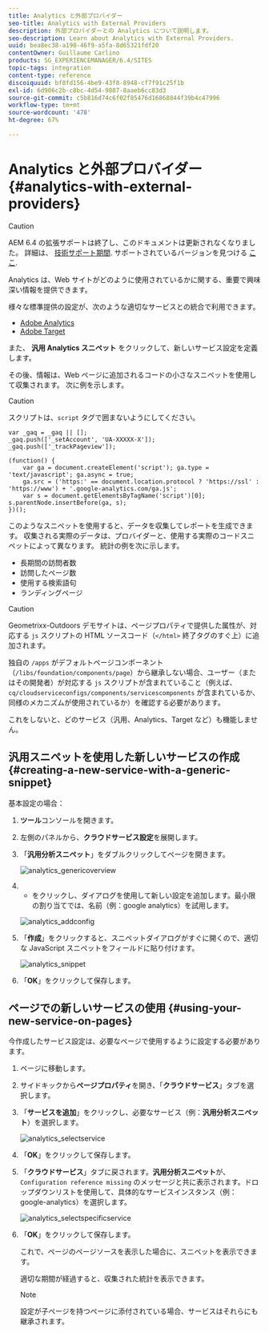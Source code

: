 ```yaml
---
title: Analytics と外部プロバイダー
seo-title: Analytics with External Providers
description: 外部プロバイダーとの Analytics について説明します。
seo-description: Learn about Analytics with External Providers.
uuid: bea8ec38-a190-46f9-a5fa-8d65321fdf20
contentOwner: Guillaume Carlino
products: SG_EXPERIENCEMANAGER/6.4/SITES
topic-tags: integration
content-type: reference
discoiquuid: bf8fd156-4be9-43f8-8948-cf7f91c25f1b
exl-id: 6d906c2b-c8bc-4d54-9887-8aaeb6cc83d3
source-git-commit: c5b816d74c6f02f85476d16868844f39b4c47996
workflow-type: tm+mt
source-wordcount: '478'
ht-degree: 67%

---
```


# Analytics と外部プロバイダー{#analytics-with-external-providers}

>[!CAUTION]
>
>AEM 6.4 の拡張サポートは終了し、このドキュメントは更新されなくなりました。 詳細は、 [技術サポート期間](https://helpx.adobe.com/jp/support/programs/eol-matrix.html). サポートされているバージョンを見つける [ここ](https://experienceleague.adobe.com/docs/?lang=ja).

Analytics は、Web サイトがどのように使用されているかに関する、重要で興味深い情報を提供できます。

様々な標準提供の設定が、次のような適切なサービスとの統合で利用できます。

* [Adobe Analytics](/help/sites-administering/adobeanalytics.md)
* [Adobe Target](/help/sites-administering/target.md)

また、 **汎用 Analytics スニペット** をクリックして、新しいサービス設定を定義します。

その後、情報は、Web ページに追加されるコードの小さなスニペットを使用して収集されます。 次に例を示します。

>[!CAUTION]
>
>スクリプトは、`script` タグで囲まないようにしてください。

```
var _gaq = _gaq || [];
_gaq.push(['_setAccount', 'UA-XXXXX-X']);
_gaq.push(['_trackPageview']);

(function() {
    var ga = document.createElement('script'); ga.type = 'text/javascript'; ga.async = true;
    ga.src = ('https:' == document.location.protocol ? 'https://ssl' : 'https://www') + '.google-analytics.com/ga.js';
    var s = document.getElementsByTagName('script')[0]; s.parentNode.insertBefore(ga, s);
})();
```

このようなスニペットを使用すると、データを収集してレポートを生成できます。 収集される実際のデータは、プロバイダーと、使用する実際のコードスニペットによって異なります。 統計の例を次に示します。

* 長期間の訪問者数
* 訪問したページ数
* 使用する検索語句
* ランディングページ

>[!CAUTION]
>
>Geometrixx-Outdoors デモサイトは、ページプロパティで提供した属性が、対応する `js` スクリプトの HTML ソースコード（`</html>` 終了タグのすぐ上）に追加されます。
>
>
>独自の `/apps` がデフォルトページコンポーネント（`/libs/foundation/components/page`）から継承しない場合、ユーザー（またはその開発者）が対応する `js` スクリプトが含まれていること（例えば、`cq/cloudserviceconfigs/components/servicescomponents` が含まれているか、同様のメカニズムが使用されているか）を確認する必要があります。
>
>
>これをしないと、どのサービス（汎用、Analytics、Target など）も機能しません。

## 汎用スニペットを使用した新しいサービスの作成 {#creating-a-new-service-with-a-generic-snippet}

基本設定の場合：

1. **ツール**&#x200B;コンソールを開きます。

1. 左側のパネルから、**クラウドサービス設定**&#x200B;を展開します。

1. 「**汎用分析スニペット**」をダブルクリックしてページを開きます。

   ![analytics_genericoverview](assets/analytics_genericoverview.png)

1. + をクリックし、ダイアログを使用して新しい設定を追加します。最小限の割り当てでは、名前（例：google analytics）を試用します。

   ![analytics_addconfig](assets/analytics_addconfig.png)

1. 「**作成**」をクリックすると、スニペットダイアログがすぐに開くので、適切な JavaScript スニペットをフィールドに貼り付けます。

   ![analytics_snippet](assets/analytics_snippet.png)

1. 「**OK**」をクリックして保存します。

## ページでの新しいサービスの使用 {#using-your-new-service-on-pages}

今作成したサービス設定は、必要なページで使用するように設定する必要があります。

1. ページに移動します。

1. サイドキックから&#x200B;**ページプロパティ**&#x200B;を開き、「**クラウドサービス**」タブを選択します。

1. 「**サービスを追加**」をクリックし、必要なサービス（例：**汎用分析スニペット**）を選択します。

   ![analytics_selectservice](assets/analytics_selectservice.png)

1. 「**OK**」をクリックして保存します。

1. 「**クラウドサービス**」タブに戻されます。**汎用分析スニペット**&#x200B;が、`Configuration reference missing` のメッセージと共に表示されます。ドロップダウンリストを使用して、具体的なサービスインスタンス（例：google-analytics）を選択します。

   ![analytics_selectspecificservice](assets/analytics_selectspecificservice.png)

1. 「**OK**」をクリックして保存します。

   これで、ページのページソースを表示した場合に、スニペットを表示できます。

   適切な期間が経過すると、収集された統計を表示できます。

   >[!NOTE]
   >
   >設定が子ページを持つページに添付されている場合、サービスはそれらにも継承されます。
